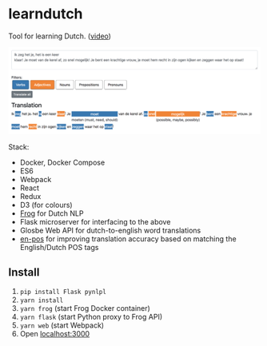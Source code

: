 learndutch
==========

Tool for learning Dutch. ([video](https://i.imgur.com/BrTaJtg.gif))

![Screenshot](./screenshot.png)

Stack:
 - Docker, Docker Compose
 - ES6
 - Webpack
 - React
 - Redux
 - D3 (for colours)
 - [Frog](http://languagemachines.github.io/frog/) for Dutch NLP
 - Flask microserver for interfacing to the above
 - Glosbe Web API for dutch-to-english word translations
 - [en-pos](https://github.com/finnlp/en-pos) for improving translation accuracy based on matching the English/Dutch POS tags

## Install
 1. `pip install Flask pynlpl`
 2. `yarn install`
 3. `yarn frog` (start Frog Docker container)
 4. `yarn flask` (start Python proxy to Frog API)
 2. `yarn web` (start Webpack) 
 2. Open [localhost:3000](http://localhost:3000)